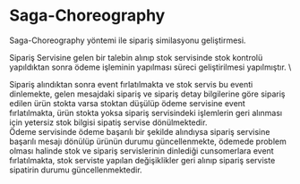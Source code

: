 # Saga-Choreography

Saga-Choreography yöntemi ile sipariş similasyonu geliştirmesi. 

Sipariş Servisine gelen bir talebin alınıp stok servisinde stok kontrolü yapıldıktan sonra ödeme işleminin yapılması süreci geliştirilmesi yapılmıştır. \

Sipariş alındıktan sonra event fırlatılmakta ve stok servis bu eventi dinlemekte, gelen mesajdaki sipariş ve sipariş detay bilgilerine göre sipariş edilen ürün stokta varsa stoktan düşülüp ödeme servisine event fırlatılmakta, ürün stokta yoksa sipariş servisindeki işlemlerin geri alınması için yetersiz stok bilgisi sipatiş servise dönülmektedir.\
Ödeme servisinde ödeme başarılı bir şekilde alındıysa sipariş servisine başarılı mesajı dönülüp ürünün durumu güncellenmekte, ödemede problem olması halinde stok ve sipariş servislerinin dinlediği cunsomerlara event fırlatılmakta, stok serviste yapılan değişiklikler geri alınıp sipariş serviste sipatirin durumu güncellenmektedir.
